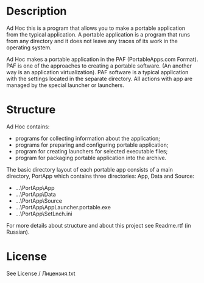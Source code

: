 # Description

Ad Hoc this is a program that allows you to make a portable application from the typical application. A portable application is a program that runs from any directory and it does not leave any traces of its work in the operating system.

Ad Hoc makes a portable application in the PAF (PortableApps.com Format). PAF is one of the approaches to creating a portable software. (An another way is an application virtualization). PAF software is a typical application with the settings located in the separate directory. All actions with app are managed by the special launcher or launchers.

# Structure

Ad Hoc contains:

* programs for collecting information about the application;
* programs for preparing and configuring portable application;
* program for creating launchers for selected executable files;
* program for packaging portable application into the archive.

The basic directory layout of each portable app consists of a main directory, PortApp which contains three directories: App, Data and Source:

* …\PortApp\App
* …\PortApp\Data
* …\PortApp\Source
* …\PortApp\AppLauncher.portable.exe
* …\PortApp\SetLnch.ini

For more details about structure and about this project see Readme.rtf (in Russian).

# License

See License / Лицензия.txt
